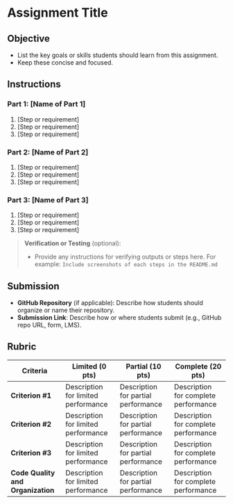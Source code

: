 # Assignment Title

## Objective

- List the key goals or skills students should learn from this assignment.
- Keep these concise and focused.

## Instructions

### Part 1: [Name of Part 1]
1. [Step or requirement]
2. [Step or requirement]
3. [Step or requirement]

### Part 2: [Name of Part 2]
1. [Step or requirement]
2. [Step or requirement]
3. [Step or requirement]

### Part 3: [Name of Part 3]
1. [Step or requirement]
2. [Step or requirement]
3. [Step or requirement]

> **Verification or Testing** (optional):
> - Provide any instructions for verifying outputs or steps here. For example: `Include screenshots of each steps in the README.md`  

## Submission

- **GitHub Repository** (if applicable): Describe how students should organize or name their repository.
- **Submission Link**: Describe how or where students submit (e.g., GitHub repo URL, form, LMS).

## Rubric

| Criteria                          | Limited (0 pts)                                | Partial (10 pts)                              | Complete (20 pts)                              |
| --------------------------------- | ---------------------------------------------- | --------------------------------------------- | ---------------------------------------------- |
| **Criterion #1**                  | Description for limited performance            | Description for partial performance           | Description for complete performance           |
| **Criterion #2**                  | Description for limited performance            | Description for partial performance           | Description for complete performance           |
| **Criterion #3**                  | Description for limited performance            | Description for partial performance           | Description for complete performance           |
| **Code Quality and Organization** | Description for limited performance            | Description for partial performance           | Description for complete performance           |
